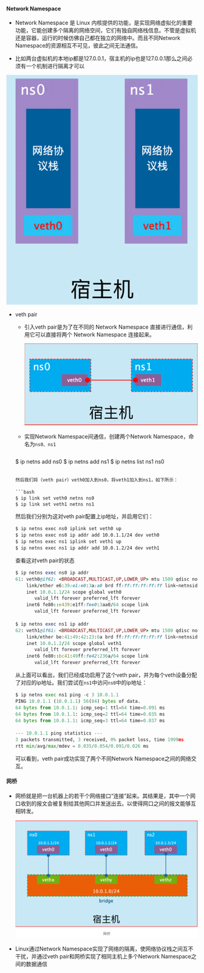 #### Network Namespace

+ Network Namespace 是 Linux 内核提供的功能，是实现网络虚拟化的重要功能，它能创建多个隔离的网络空间，它们有独自网络栈信息。不管是虚拟机还是容器，运行的时候仿佛自己都在独立的网络中。而且不同Network Namespace的资源相互不可见，彼此之间无法通信。

+  比如两台虚拟机的本地ip都是127.0.0.1，宿主机的ip也是127.0.0.1那么之间必须有一个机制进行隔离才可以

  ![image-20200904133345253](./images/image-20200904133345253.png)

+ veth pair

  + 引入veth pair是为了在不同的 Network Namespace 直接进行通信，利用它可以直接将两个 Network Namespace 连接起来。

    ![image-20200904133311727](./images/image-20200904133311727.png)

  + 实现Network Namespace间通信，创建两个Network Namespace，命名为`ns0、ns1`

    ```ruby
  $ ip netns add ns0
    $ ip netns add ns1
    $ ip netns list
    ns1
    ns0
    ```
    
    然后我们将（veth pair）veth0加入到ns0，将veth1加入到ns1，如下所示：

    ```bash
  $ ip link set veth0 netns ns0
    $ ip link set veth1 netns ns1
    ```
    
    然后我们分别为这对veth pair配置上ip地址，并启用它们：

    ```bash
  $ ip netns exec ns0 iplink set veth0 up
    $ ip netns exec ns0 ip addr add 10.0.1.1/24 dev veth0
    $ ip netns exec ns1 iplink set veth1 up
    $ ip netns exec ns1 ip addr add 10.0.1.2/24 dev veth1
    ```
    
    查看这对veth pair的状态

    ```ruby
  $ ip netns exec ns0 ip addr
    61: veth0@if62: <BROADCAST,MULTICAST,UP,LOWER_UP> mtu 1500 qdisc noqueue state UP group default qlen 1000
        link/ether e6:39:e1:e0:3a:a0 brd ff:ff:ff:ff:ff:ff link-netnsid 1
        inet 10.0.1.1/24 scope global veth0
           valid_lft forever preferred_lft forever
        inet6 fe80::e439:e1ff:fee0:3aa0/64 scope link
           valid_lft forever preferred_lft forever
    
    $ ip netns exec ns1 ip addr
    62: veth1@if61: <BROADCAST,MULTICAST,UP,LOWER_UP> mtu 1500 qdisc noqueue state UP group default qlen 1000
        link/ether be:41:49:42:23:6a brd ff:ff:ff:ff:ff:ff link-netnsid 0
        inet 10.0.1.2/24 scope global veth1
           valid_lft forever preferred_lft forever
        inet6 fe80::bc41:49ff:fe42:236a/64 scope link
           valid_lft forever preferred_lft forever
    ```
    
    从上面可以看出，我们已经成功启用了这个veth pair，并为每个veth设备分配了对应的ip地址。我们尝试在`ns1`中访问`ns0`中的ip地址：

    ```python
  $ ip netns exec ns1 ping -c 3 10.0.1.1
    PING 10.0.1.1 (10.0.1.1) 56(84) bytes of data.
    64 bytes from 10.0.1.1: icmp_seq=1 ttl=64 time=0.091 ms
    64 bytes from 10.0.1.1: icmp_seq=2 ttl=64 time=0.035 ms
    64 bytes from 10.0.1.1: icmp_seq=3 ttl=64 time=0.037 ms
    
    --- 10.0.1.1 ping statistics ---
    3 packets transmitted, 3 received, 0% packet loss, time 1999ms
    rtt min/avg/max/mdev = 0.035/0.054/0.091/0.026 ms
    ```
    
    可以看到，veth pair成功实现了两个不同Network Namespace之间的网络交互。

#### 网桥

+ 网桥就是把一台机器上的若干个网络接口“连接”起来。其结果是，其中一个网口收到的报文会被复制给其他网口并发送出去。以使得网口之间的报文能够互相转发。

  ![image-20200904151034510](./images/image-20200904151034510.png)

+ Linux通过Network Namespace实现了网络的隔离，使网络协议栈之间互不干扰，并通过veth pair和网桥实现了相同主机上多个Network Namespace之间的数据通信
